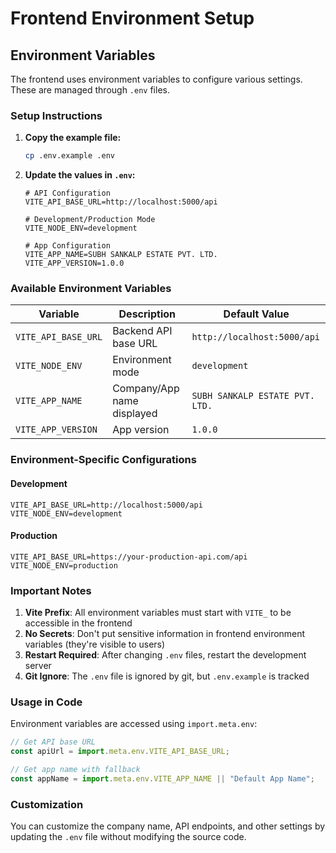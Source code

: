# Frontend Environment Setup

## Environment Variables

The frontend uses environment variables to configure various settings. These are managed through `.env` files.

### Setup Instructions

1. **Copy the example file:**
   ```bash
   cp .env.example .env
   ```

2. **Update the values in `.env`:**
   ```env
   # API Configuration
   VITE_API_BASE_URL=http://localhost:5000/api

   # Development/Production Mode
   VITE_NODE_ENV=development

   # App Configuration
   VITE_APP_NAME=SUBH SANKALP ESTATE PVT. LTD.
   VITE_APP_VERSION=1.0.0
   ```

### Available Environment Variables

| Variable | Description | Default Value |
|----------|-------------|---------------|
| `VITE_API_BASE_URL` | Backend API base URL | `http://localhost:5000/api` |
| `VITE_NODE_ENV` | Environment mode | `development` |
| `VITE_APP_NAME` | Company/App name displayed | `SUBH SANKALP ESTATE PVT. LTD.` |
| `VITE_APP_VERSION` | App version | `1.0.0` |

### Environment-Specific Configurations

#### Development
```env
VITE_API_BASE_URL=http://localhost:5000/api
VITE_NODE_ENV=development
```

#### Production
```env
VITE_API_BASE_URL=https://your-production-api.com/api
VITE_NODE_ENV=production
```

### Important Notes

1. **Vite Prefix**: All environment variables must start with `VITE_` to be accessible in the frontend
2. **No Secrets**: Don't put sensitive information in frontend environment variables (they're visible to users)
3. **Restart Required**: After changing `.env` files, restart the development server
4. **Git Ignore**: The `.env` file is ignored by git, but `.env.example` is tracked

### Usage in Code

Environment variables are accessed using `import.meta.env`:

```javascript
// Get API base URL
const apiUrl = import.meta.env.VITE_API_BASE_URL;

// Get app name with fallback
const appName = import.meta.env.VITE_APP_NAME || "Default App Name";
```

### Customization

You can customize the company name, API endpoints, and other settings by updating the `.env` file without modifying the source code.